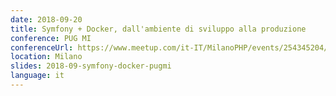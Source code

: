 ```yaml
---
date: 2018-09-20
title: Symfony + Docker, dall'ambiente di sviluppo alla produzione
conference: PUG MI
conferenceUrl: https://www.meetup.com/it-IT/MilanoPHP/events/254345204/
location: Milano
slides: 2018-09-symfony-docker-pugmi
language: it
---
```

